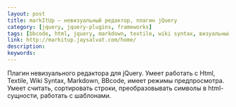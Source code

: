 ```yaml
---
layout: post
title: markItUp — невизуальный редактор, плагин jQuery
category: [jquery, jquery-plugins, frameworks]
tags: [bbcode, html, jquery, markdown, textile, wiki syntax, визуальный редактор, плагин]
link: http://markitup.jaysalvat.com/home/
description:
keywords:
---
```


<p>Плагин невизуального редактора для jQuery. Умеет работать с Html, Textile, Wiki Syntax, Markdown, BBcode, имеет режимы предпросмотра. Умеет считать, сортировать строки, преобразовывать символы в html-сущности, работать с шаблонами.</p>
